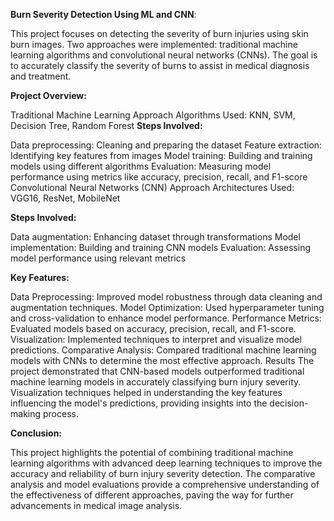 **Burn Severity Detection Using ML and CNN**:

This project focuses on detecting the severity of burn injuries using skin burn images. Two approaches were implemented: traditional machine learning algorithms and convolutional neural networks (CNNs). The goal is to accurately classify the severity of burns to assist in medical diagnosis and treatment.

**Project Overview:**

Traditional Machine Learning Approach
Algorithms Used: KNN, SVM, Decision Tree, Random Forest
**Steps Involved:**

Data preprocessing: Cleaning and preparing the dataset
Feature extraction: Identifying key features from images
Model training: Building and training models using different algorithms
Evaluation: Measuring model performance using metrics like accuracy, precision, recall, and F1-score
Convolutional Neural Networks (CNN) Approach
Architectures Used: VGG16, ResNet, MobileNet

**Steps Involved:**

Data augmentation: Enhancing dataset through transformations
Model implementation: Building and training CNN models
Evaluation: Assessing model performance using relevant metrics

**Key Features:**

Data Preprocessing: Improved model robustness through data cleaning and augmentation techniques.
Model Optimization: Used hyperparameter tuning and cross-validation to enhance model performance.
Performance Metrics: Evaluated models based on accuracy, precision, recall, and F1-score.
Visualization: Implemented techniques to interpret and visualize model predictions.
Comparative Analysis: Compared traditional machine learning models with CNNs to determine the most effective approach.
Results
The project demonstrated that CNN-based models outperformed traditional machine learning models in accurately classifying burn injury severity.
Visualization techniques helped in understanding the key features influencing the model's predictions, providing insights into the decision-making process.

**Conclusion:**

This project highlights the potential of combining traditional machine learning algorithms with advanced deep learning techniques to improve the accuracy and reliability of burn injury severity detection. The comparative analysis and model evaluations provide a comprehensive understanding of the effectiveness of different approaches, paving the way for further advancements in medical image analysis.
